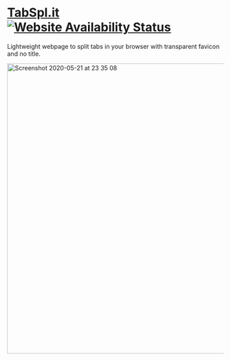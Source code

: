 # [TabSpl.it](https://tabspl.it) &nbsp;[![Website Availability Status](https://img.shields.io/website-up-down-brightgreen-red/https/tabspl.it.svg?label=website)](https://status.tabspl.it)

Lightweight webpage to split tabs in your browser with transparent favicon and no title.


<img width="674" alt="Screenshot 2020-05-21 at 23 35 08" src="https://user-images.githubusercontent.com/7689616/82608867-bbca2c00-9bbb-11ea-91ff-fa73b15776c8.png">
